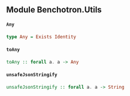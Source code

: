 ## Module Benchotron.Utils

#### `Any`

``` purescript
type Any = Exists Identity
```

#### `toAny`

``` purescript
toAny :: forall a. a -> Any
```

#### `unsafeJsonStringify`

``` purescript
unsafeJsonStringify :: forall a. a -> String
```


